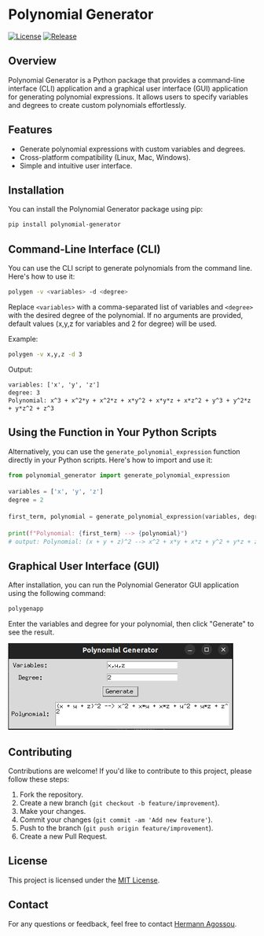 # Polynomial Generator

[![License](https://img.shields.io/github/license/hermann-web/polynomial-generator)](LICENSE)
[![Release](https://img.shields.io/github/v/release/hermann-web/polynomial-generator)](https://github.com/hermann-web/polynomial-generator/releases)

## Overview

Polynomial Generator is a Python package that provides a command-line interface (CLI) application and a graphical user interface (GUI) application for generating polynomial expressions. It allows users to specify variables and degrees to create custom polynomials effortlessly.

## Features

- Generate polynomial expressions with custom variables and degrees.
- Cross-platform compatibility (Linux, Mac, Windows).
- Simple and intuitive user interface.

## Installation

You can install the Polynomial Generator package using pip:

```bash
pip install polynomial-generator
```

## Command-Line Interface (CLI)

You can use the CLI script to generate polynomials from the command line. Here's how to use it:

```bash
polygen -v <variables> -d <degree>
```

Replace `<variables>` with a comma-separated list of variables and `<degree>` with the desired degree of the polynomial. If no arguments are provided, default values (x,y,z for variables and 2 for degree) will be used.

Example:

```bash
polygen -v x,y,z -d 3
```

Output:

```plaintext
variables: ['x', 'y', 'z']
degree: 3
Polynomial: x^3 + x^2*y + x^2*z + x*y^2 + x*y*z + x*z^2 + y^3 + y^2*z + y*z^2 + z^3
```

## Using the Function in Your Python Scripts

Alternatively, you can use the `generate_polynomial_expression` function directly in your Python scripts. Here's how to import and use it:

```python
from polynomial_generator import generate_polynomial_expression

variables = ['x', 'y', 'z']
degree = 2

first_term, polynomial = generate_polynomial_expression(variables, degree)

print(f"Polynomial: {first_term} --> {polynomial}")
# output: Polynomial: (x + y + z)^2 --> x^2 + x*y + x*z + y^2 + y*z + z^2
```

## Graphical User Interface (GUI)

After installation, you can run the Polynomial Generator GUI application using the following command:

```bash
polygenapp
```

Enter the variables and degree for your polynomial, then click "Generate" to see the result.

![GUI Frontend](https://raw.githubusercontent.com/Hermann-web/polynomial-generator/main/assets/polygenapp-example.png)

## Contributing

Contributions are welcome! If you'd like to contribute to this project, please follow these steps:

1. Fork the repository.
2. Create a new branch (`git checkout -b feature/improvement`).
3. Make your changes.
4. Commit your changes (`git commit -am 'Add new feature'`).
5. Push to the branch (`git push origin feature/improvement`).
6. Create a new Pull Request.

## License

This project is licensed under the [MIT License](LICENSE).

## Contact

For any questions or feedback, feel free to contact [Hermann Agossou](mailto:agossouhermann7@gmail.com).
